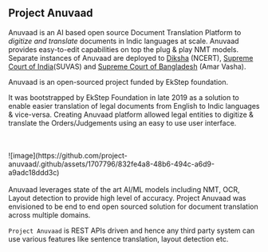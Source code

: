 ## Project Anuvaad
Anuvaad is an AI based open source Document Translation Platform to _digitize and translate_ documents in Indic languages at scale. Anuvaad provides easy-to-edit capabilities on top the plug & play NMT models. Separate instances of Anuvaad are deployed to [Diksha](https://diksha.anuvaad.org/) (NCERT), [Supreme Court of India](https://government.economictimes.indiatimes.com/news/technology/ai-backed-suvas-translation-tool-intended-to-make-legalese-simpler-court-proceedings-faster-law-minister/102648151)(SUVAS) and [Supreme Court of Bangladesh](https://www.tbsnews.net/bangladesh/court/supreme-court-launches-translation-software-amar-vasha-204100) (Amar Vasha).

Anuvaad is an open-sourced project funded by EkStep foundation.

It was bootstrapped by EkStep Foundation in late 2019 as a solution to enable easier translation of legal documents from English to Indic languages & vice-versa. Creating Anuvaad platform allowed legal entities to digitize & translate the Orders/Judgements using an easy to use user interface.

<br>
<br>
![image](https://github.com/project-anuvaad/.github/assets/1707796/832fe4a8-48b6-494c-a6d9-a9adc18ddd3c)
<br>
<br>
Anuvaad leverages state of the art AI/ML models including NMT, OCR, Layout detection to provide high level of accuracy. Project Anuvaad was envisioned to be end to end open sourced solution for document translation across multiple domains.

`Project Anuvaad` is REST APIs driven and hence any third party system can use various features like sentence translation, layout detection etc.

<!--

**Here are some ideas to get you started:**

🙋‍♀️ A short introduction - what is your organization all about?
🌈 Contribution guidelines - how can the community get involved?
👩‍💻 Useful resources - where can the community find your docs? Is there anything else the community should know?
🍿 Fun facts - what does your team eat for breakfast?
🧙 Remember, you can do mighty things with the power of [Markdown](https://docs.github.com/github/writing-on-github/getting-started-with-writing-and-formatting-on-github/basic-writing-and-formatting-syntax)
-->
